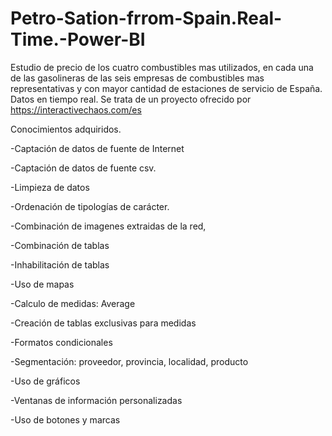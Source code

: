 # Petro-Sation-frrom-Spain.Real-Time.-Power-BI
Estudio de precio de los cuatro combustibles mas utilizados, en cada una de las gasolineras de las seis empresas de combustibles mas representativas y con mayor cantidad de estaciones de servicio de España. Datos en tiempo real. Se trata de un proyecto ofrecido por https://interactivechaos.com/es

Conocimientos adquiridos.

-Captación de datos de fuente de Internet

-Captación de datos de fuente csv.

-Limpieza de datos

-Ordenación de tipologías de carácter.

-Combinación de imagenes extraidas de la red,

-Combinación de tablas

-Inhabilitación de tablas

-Uso de mapas

-Calculo de medidas: Average

-Creación de tablas exclusivas para medidas

-Formatos condicionales

-Segmentación: proveedor, provincia, localidad, producto

-Uso de gráficos

-Ventanas de información personalizadas

-Uso de botones y marcas


